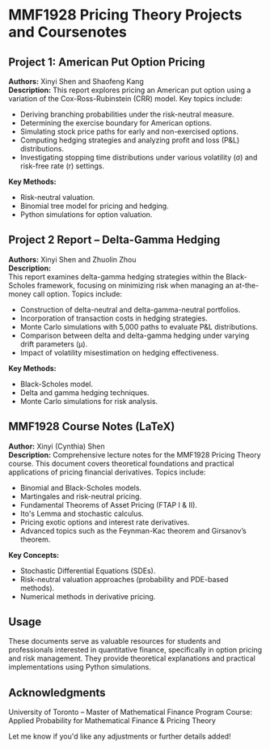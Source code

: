 # MMF1928 Pricing Theory Projects and Coursenotes

## **Project 1: American Put Option Pricing**  
**Authors:** Xinyi Shen and Shaofeng Kang  
**Description:**
This report explores pricing an American put option using a variation of the Cox-Ross-Rubinstein (CRR) model. Key topics include:  
- Deriving branching probabilities under the risk-neutral measure.  
- Determining the exercise boundary for American options.  
- Simulating stock price paths for early and non-exercised options.  
- Computing hedging strategies and analyzing profit and loss (P&L) distributions.  
- Investigating stopping time distributions under various volatility (σ) and risk-free rate (r) settings.  

**Key Methods:**  
- Risk-neutral valuation.  
- Binomial tree model for pricing and hedging.  
- Python simulations for option valuation.  

## **Project 2 Report – Delta-Gamma Hedging**  
**Authors:** Xinyi Shen and Zhuolin Zhou  
**Description:**  
This report examines delta-gamma hedging strategies within the Black-Scholes framework, focusing on minimizing risk when managing an at-the-money call option. Topics include:  
- Construction of delta-neutral and delta-gamma-neutral portfolios.  
- Incorporation of transaction costs in hedging strategies.  
- Monte Carlo simulations with 5,000 paths to evaluate P&L distributions.  
- Comparison between delta and delta-gamma hedging under varying drift parameters (μ).  
- Impact of volatility misestimation on hedging effectiveness.  

**Key Methods:**  
- Black-Scholes model.  
- Delta and gamma hedging techniques.  
- Monte Carlo simulations for risk analysis.  

## **MMF1928 Course Notes (LaTeX)**  
**Author:** Xinyi (Cynthia) Shen  
**Description:**
Comprehensive lecture notes for the MMF1928 Pricing Theory course. This document covers theoretical foundations and practical applications of pricing financial derivatives. Topics include:  
- Binomial and Black-Scholes models.  
- Martingales and risk-neutral pricing.  
- Fundamental Theorems of Asset Pricing (FTAP I & II).  
- Ito's Lemma and stochastic calculus.  
- Pricing exotic options and interest rate derivatives.  
- Advanced topics such as the Feynman-Kac theorem and Girsanov’s theorem.  

**Key Concepts:**  
- Stochastic Differential Equations (SDEs).  
- Risk-neutral valuation approaches (probability and PDE-based methods).  
- Numerical methods in derivative pricing.  

## Usage
These documents serve as valuable resources for students and professionals interested in quantitative finance, specifically in option pricing and risk management. They provide theoretical explanations and practical implementations using Python simulations.

## Acknowledgments
University of Toronto – Master of Mathematical Finance Program
Course: Applied Probability for Mathematical Finance & Pricing Theory

Let me know if you'd like any adjustments or further details added!
